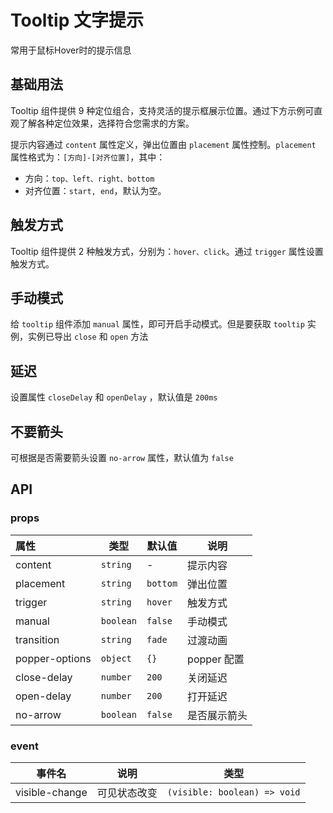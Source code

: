 # Tooltip 文字提示

常用于鼠标Hover时的提示信息

## 基础用法

Tooltip 组件提供 9 种定位组合，支持灵活的提示框展示位置。通过下方示例可直观了解各种定位效果，选择符合您需求的方案。

提示内容通过 `content` 属性定义，弹出位置由 `placement` 属性控制。`placement` 属性格式为：`[方向]-[对齐位置]`，其中：

- 方向：`top、left、right、bottom`
- 对齐位置：`start, end`，默认为空。

<demo vue="../example/tooltip/basic.vue" />

## 触发方式

Tooltip 组件提供 2 种触发方式，分别为：`hover、click`。通过 `trigger` 属性设置触发方式。

<demo vue="../example/tooltip/trigger.vue" />

## 手动模式

给 `tooltip` 组件添加 `manual` 属性，即可开启手动模式。但是要获取 `tooltip` 实例，实例已导出 `close` 和 `open` 方法

<demo vue="../example/tooltip/manual.vue" />

## 延迟

设置属性 `closeDelay` 和 `openDelay` ，默认值是 `200ms`

<demo vue="../example/tooltip/delay.vue" />

## 不要箭头

可根据是否需要箭头设置 `no-arrow` 属性，默认值为 `false`

<demo vue="../example/tooltip/arrow.vue" />

## API

### props

| 属性           | 类型      | 默认值   | 说明         |
| :------------- | --------- | -------- | ------------ |
| content        | `string`  | -        | 提示内容     |
| placement      | `string`  | `bottom` | 弹出位置     |
| trigger        | `string`  | `hover`  | 触发方式     |
| manual         | `boolean` | `false`  | 手动模式     |
| transition     | `string`  | `fade`   | 过渡动画     |
| popper-options | `object`  | `{}`     | popper 配置  |
| close-delay    | `number`  | `200`    | 关闭延迟     |
| open-delay     | `number`  | `200`    | 打开延迟     |
| no-arrow       | `boolean` | `false`  | 是否展示箭头 |

### event

| 事件名         | 说明         | 类型                         |
| -------------- | ------------ | ---------------------------- |
| visible-change | 可见状态改变 | `(visible: boolean) => void` |
